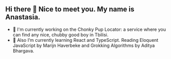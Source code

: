 ## Hi there 👋 Nice to meet you. My name is Anastasia.

- 🔭 I'm currently working on the Chonky Pup Locator: a service where you can find any nice, chubby good boy in Tbilisi.
- 🌱 Also I’m currently learning React and TypeScript. Reading Eloquent JavaScript by Marijn Haverbeke and Grokking Algorithms by Aditya Bhargava.
